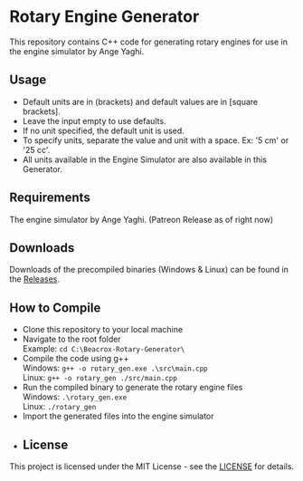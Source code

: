 # Rotary Engine Generator  
This repository contains C++ code for generating rotary engines for use in the engine simulator by Ange Yaghi.  
## Usage  
- Default units are in (brackets) and default values are in [square brackets].  
- Leave the input empty to use defaults.  
- If no unit specified, the default unit is used.  
- To specify units, separate the value and unit with a space. Ex: '5 cm' or '25 cc'.  
- All units available in the Engine Simulator are also available in this Generator.  
## Requirements   
The engine simulator by Ange Yaghi. (Patreon Release as of right now)  
## Downloads  
Downloads of the precompiled binaries (Windows & Linux) can be found in the [Releases](https://github.com/StanTheAwesomeMan/Beacrox-Rotary-Generator/releases).  
## How to Compile 
- Clone this repository to your local machine  
- Navigate to the root folder  
Example: ```cd C:\Beacrox-Rotary-Generator\```  
- Compile the code using g++  
Windows: ```g++ -o rotary_gen.exe .\src\main.cpp```  
Linux: ```g++ -o rotary_gen ./src/main.cpp```  
- Run the compiled binary to generate the rotary engine files  
Windows: ```.\rotary_gen.exe```  
Linux: ```./rotary_gen```  
- Import the generated files into the engine simulator  
- ## License  
This project is licensed under the MIT License - see the [LICENSE](https://github.com/StanTheAwesomeMan/Beacrox-Rotary-Generator/blob/master/LICENSE) for details.  
